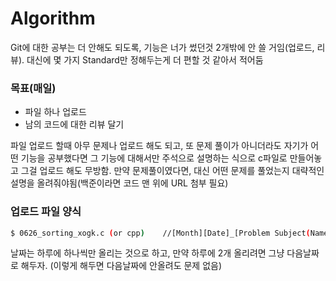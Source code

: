 # Algorithm

Git에 대한 공부는 더 안해도 되도록, 기능은 너가 썼던것 2개밖에 안 쓸 거임(업로드, 리뷰).
대신에 몇 가지 Standard만 정해두는게 더 편할 것 같아서 적어둠


### 목표(매일)
  - 파일 하나 업로드
  - 남의 코드에 대한 리뷰 달기

파일 업로드 할때 아무 문제나 업로드 해도 되고, 또 문제 풀이가 아니더라도 자기가 어떤 기능을 공부했다면
그 기능에 대해서만 주석으로 설명하는 식으로 c파일로 만들어놓고 그걸 업로드 해도 무방함.
만약 문제풀이였다면, 대신 어떤 문제를 풀었는지 대략적인 설명을 올려줘야됨(백준이라면 코드 맨 위에 URL 첨부 필요)


### 업로드 파일 양식

```sh
$ 0626_sorting_xogk.c (or cpp)    //[Month][Date]_[Problem Subject(Name)]_[Uploader_Name].c(cpp)
```
날짜는 하루에 하나씩만 올리는 것으로 하고, 만약 하루에 2개 올리려면 그냥 다음날짜로 해두자. (이렇게 해두면 다음날짜에 안올려도 문제 없음)


